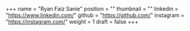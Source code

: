 +++
name = "Ryan Faiz Sanie"
position = ""
thumbnail = ""
linkedin = "https://www.linkedin.com/"
github = "https://github.com/"
instagram = "https://instagram.com/"
weight = 1
draft = false
+++
